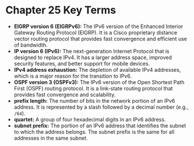 # Chapter 25 Key Terms

*   **EIGRP version 6 (EIGRPv6):** The IPv6 version of the Enhanced Interior Gateway Routing Protocol (EIGRP). It is a Cisco proprietary distance vector routing protocol that provides fast convergence and efficient use of bandwidth.
*   **IP version 6 (IPv6):** The next-generation Internet Protocol that is designed to replace IPv4. It has a larger address space, improved security features, and better support for mobile devices.
*   **IPv4 address exhaustion:** The depletion of available IPv4 addresses, which is a major reason for the transition to IPv6.
*   **OSPF version 3 (OSPFv3):** The IPv6 version of the Open Shortest Path First (OSPF) routing protocol. It is a link-state routing protocol that provides fast convergence and scalability.
*   **prefix length:** The number of bits in the network portion of an IPv6 address. It is represented by a slash followed by a decimal number (e.g., `/64`).
*   **quartet:** A group of four hexadecimal digits in an IPv6 address.
*   **subnet prefix:** The portion of an IPv6 address that identifies the subnet to which the address belongs. The subnet prefix is the same for all addresses in the same subnet.